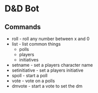 # D&D Bot

## Commands
  * roll - roll any number between x and 0
  * list - list common things
    * polls
    * players
    * initiatives
  * setname - set a players character name
  * setinitiative - set a players initiative
  * spoll - start a poll
  * vote - vote on a polls
  * dmvote - start a vote to set the dm

